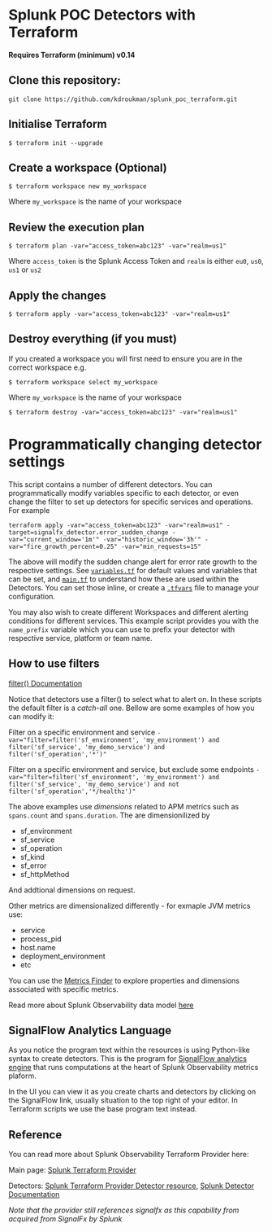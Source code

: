 # Splunk POC Detectors with Terraform
**Requires Terraform (minimum) v0.14**

## Clone this repository:

`git clone https://github.com/kdroukman/splunk_poc_terraform.git`

## Initialise Terraform

```
$ terraform init --upgrade
```

## Create a workspace (Optional)

```
$ terraform workspace new my_workspace
```
Where `my_workspace` is the name of your workspace

## Review the execution plan

```
$ terraform plan -var="access_token=abc123" -var="realm=us1"
```

Where `access_token` is the Splunk Access Token and `realm` is either `eu0`, `us0`, `us1` or `us2`

## Apply the changes

```
$ terraform apply -var="access_token=abc123" -var="realm=us1"
```

## Destroy everything (if you must)

If you created a workspace you will first need to ensure you are in the correct workspace e.g.

```
$ terraform workspace select my_workspace
```
Where `my_workspace` is the name of your workspace

```
$ terraform destroy -var="access_token=abc123" -var="realm=us1"
```

# Programmatically changing detector settings

This script contains a number of different detectors. 
You can programmatically modify variables specific to each detector, or even change the filter to set up detectors for specific services and operations.
For example

```
terraform apply -var="access_token=abc123" -var="realm=us1" -target=signalfx_detector.error_sudden_change -var="current_window='1m'" -var="historic_window='3h'" -var="fire_growth_percent=0.25" -var="min_requests=15"
```

The above will modify the sudden change alert for error rate growth to the respective settings.
See [`variables.tf`](https://github.com/kdroukman/splunk_poc_terraform/blob/main/variables.tf) for default values and variables that can be set, and [`main.tf`](https://github.com/kdroukman/splunk_poc_terraform/blob/main/main.tf) to understand how these are used within the Detectors. You can set those inline, or create a [`.tfvars`](https://www.terraform.io/docs/language/values/variables.html#variable-definitions-tfvars-files) file to manage your configuration. 

You may also wish to create different Workspaces and different alerting conditions for different services. 
This example script provides you with the `name_prefix` variable which you can use to prefix your detector with respective service, platform or team name. 

## How to use filters

[filter() Documentation](https://dev.splunk.com/observability/docs/signalflow/functions/filter_function/)

Notice that detectors use a filter() to select what to alert on. In these scripts the default filter is a *catch-all* one.
Bellow are some examples of how you can modify it:

Filter on a specific environment and service
```-var="filter=filter('sf_environment', 'my_environment') and filter('sf_service', 'my_demo_service') and filter('sf_operation','*')"```

Filter on a specific environment and service, but exclude some endpoints
```-var="filter=filter('sf_environment', 'my_environment') and filter('sf_service', 'my_demo_service') and not filter('sf_operation','*/healthz')"```

The above examples use *dimensions* related to APM metrics such as `spans.count` and `spans.duration`. The are dimensionilized by 
* sf_environment
* sf_service
* sf_operation
* sf_kind 
* sf_error
* sf_httpMethod

And addtional dimensions on request.

Other metrics are dimensionalized differently - for exmaple JVM metrics use:
* service
* process_pid
* host.name
* deployment_environment
* etc

You can use the [Metrics Finder](https://app.us1.signalfx.com/#/metrics) to explore properties and dimensions associated with specific metrics. 

Read more about Splunk Observability data model [here](https://dev.splunk.com/observability/docs/datamodel/metrics_metadata)

## SignalFlow Analytics Language
As you notice the program text within the resources is using Python-like syntax to create detectors. 
This is the program for [SignalFlow analytics engine](https://docs.signalfx.com/en/latest/getting-started/concepts/analytics-signalflow.html) that runs computations at the heart of Splunk Observability metrics plaform. 

In the UI you can view it as you create charts and detectors by clicking on the SignalFlow link, usually situation to the top right of your editor. In Terraform scripts we use the base program text instead. 


## Reference

You can read more about Splunk Observability Terraform Provider here:

Main page: 
[Splunk Terraform Provider](https://registry.terraform.io/providers/splunk-terraform/signalfx/latest/docs)

Detectors: 
[Splunk Terraform Provider Detector resource](https://registry.terraform.io/providers/splunk-terraform/signalfx/latest/docs/resources/detector),
[Splunk Detector Documentation](https://docs.signalfx.com/en/latest/detect-alert/alert-condition-reference/index.html)

_Note that the provider still references signalfx as this capability from acquired from SignalFx by Splunk_

